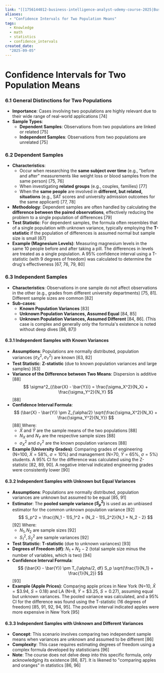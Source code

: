 ```yaml
---
link: "[[1756144012-business-intelligence-analyst-udemy-course-2025|Business Intelligence Analyst Udemy Course 2025]]"
aliases: 
  - "Confidence Intervals for Two Population Means"
tags:
  - Knowledge
  - math
  - statistics
  - confidence_intervals
created_date:
  "2025-09-05"
---
```

# Confidence Intervals for Two Population Means

### 6.1 General Distinctions for Two Populations
- **Importance**: Cases involving two populations are highly relevant due to their wide range of real-world applications [74]
- **Sample Types**:
  - **Dependent Samples**: Observations from two populations are linked or related [75]
  - **Independent Samples**: Observations from two populations are unrelated [75]

### 6.2 Dependent Samples
- **Characteristics**:
  - Occur when researching the **same subject over time** (e.g., "before and after" measurements like weight loss or blood samples from the same person) [75, 76]
  - When investigating **related groups** (e.g., couples, families) [77]
  - When the **same people** are involved in **different, but related, situations** (e.g., SAT scores and university admission outcomes for the same applicant) [77, 78]
- **Methodology**: Dependent samples are often handled by calculating the **difference between the paired observations**, effectively reducing the problem to a single population of differences [79]
- **Test Statistic**: For dependent samples, the formula often resembles that of a single population with unknown variance, typically employing the **T-statistic** if the population of differences is assumed normal but sample size is small [67]
- **Example (Magnesium Levels)**: Measuring magnesium levels in the same 10 people before and after taking a pill. The differences in levels are treated as a single population. A 95% confidence interval using a T-statistic (with 9 degrees of freedom) was calculated to determine the drug's effectiveness [67, 76, 79, 80]

### 6.3 Independent Samples
- **Characteristics**: Observations in one sample do not affect observations in the other (e.g., grades from different university departments) [75, 81]. Different sample sizes are common [82]
- **Sub-cases**:
  - **Known Population Variances** [83]
  - **Unknown Population Variances, Assumed Equal** [84, 85]
  - **Unknown Population Variances, Assumed Different** [84, 86]. (This case is complex and generally only the formula's existence is noted without deep dives [86, 87])

#### 6.3.1 Independent Samples with Known Variances
- **Assumptions**: Populations are normally distributed, population variances ($\sigma_X^2, \sigma_Y^2$) are known [63, 82]
- **Test Statistic**: **Z-statistic** (due to known population variances and large samples) [63]
- **Variance of the Difference between Two Means**: Dispersion is additive [88]
  $$ \sigma^2_{(\bar{X} - \bar{Y})} = \frac{\sigma_X^2}{N_X} + \frac{\sigma_Y^2}{N_Y} $$ [88]
- **Confidence Interval Formula**:
  $$ (\bar{X} - \bar{Y}) \pm Z_{\alpha/2} \sqrt{\frac{\sigma_X^2}{N_X} + \frac{\sigma_Y^2}{N_Y}} $$ [88]
  Where:
  - $\bar{X}$ and $\bar{Y}$ are the sample means of the two populations [88]
  - $N_X$ and $N_Y$ are the respective sample sizes [88]
  - $\sigma_X^2$ and $\sigma_Y^2$ are the known population variances [88]
- **Example (University Grades)**: Comparing grades of engineering (N=100, $\bar{X}=58\%$, $\sigma=10\%$) and management (N=70, $\bar{Y}=65\%$, $\sigma=5\%$) students. A 95% CI for the difference was calculated using the Z-statistic [82, 89, 90]. A negative interval indicated engineering grades were consistently lower [90]

#### 6.3.2 Independent Samples with Unknown but Equal Variances
- **Assumptions**: Populations are normally distributed, population variances are unknown but assumed to be equal [85, 91]
- **Estimator**: The **pooled sample variance ($S_p^2$)** is used as an unbiased estimator for the common unknown population variance [92]
  $$ S_p^2 = \frac{(N_1 - 1)S_1^2 + (N_2 - 1)S_2^2}{N_1 + N_2 - 2} $$ [92]
  Where:
  - $N_1, N_2$ are sample sizes [92]
  - $S_1^2, S_2^2$ are sample variances [92]
- **Test Statistic**: **T-statistic** (due to unknown variances) [93]
- **Degrees of Freedom (df)**: $N_1 + N_2 - 2$ (total sample size minus the number of variables, which is two) [94]
- **Confidence Interval Formula**:
  $$ (\bar{X} - \bar{Y}) \pm T_{\alpha/2, df} S_p \sqrt{\frac{1}{N_1} + \frac{1}{N_2}} $$ [93]
- **Example (Apple Prices)**: Comparing apple prices in New York (N=10, $\bar{X}=\$3.94$, $S=0.18$) and LA (N=8, $\bar{Y}=\$3.25$, $S=0.27$), assuming equal but unknown variances. The pooled variance was calculated, and a 95% CI for the difference was found using the T-statistic (16 degrees of freedom) [85, 91, 92, 94, 95]. The positive interval indicated apples were more expensive in New York [95]

#### 6.3.3 Independent Samples with Unknown and Different Variances
- **Concept**: This scenario involves comparing two independent sample means when variances are unknown and assumed to be different [86]
- **Complexity**: This case requires estimating degrees of freedom using a complex formula developed by statisticians [96]
- **Note**: The course does not delve deep into this specific formula, only acknowledging its existence [86, 87]. It is likened to "comparing apples and oranges" in statistics [86, 96]